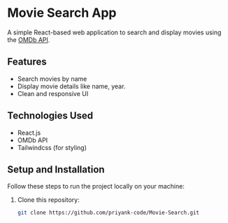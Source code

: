 # Movie Search App

A simple React-based web application to search and display movies using the [OMDb API](http://www.omdbapi.com/).

## Features

- Search movies by name
- Display movie details like name, year.
- Clean and responsive UI

## Technologies Used

- React.js
- OMDb API
- Tailwindcss (for styling)

## Setup and Installation

Follow these steps to run the project locally on your machine:

1. Clone this repository:
   ```bash
   git clone https://github.com/priyank-code/Movie-Search.git
